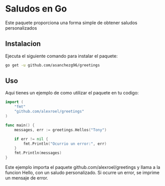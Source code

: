 # Saludos en Go

Este paquete proporciona una forma simple de obtener saludos personalizados

## Instalacion
Ejecuta el siguiente comando para instalar el paquete:
````bash
go get -u github.com/asanchezg96/greetings
````

## Uso
Aqui tienes un ejemplo de como utilizar el paquete en tu codigo:
````go
import (
	"fmt"
	"github.com/alexroel/greetings"
)

func main() {
	messages, err := greetings.Hellos("Tony")

	if err != nil {
		fmt.Println("Ocurrio un error:", err)
	}
	fmt.Println(messages)
}

````
Este ejemplo importa el paquete github.com/alexroel/greetings y llama a la funcion Hello, con un saludo personalizado.
Si ocurre un error, se imprime un mensaje de error.